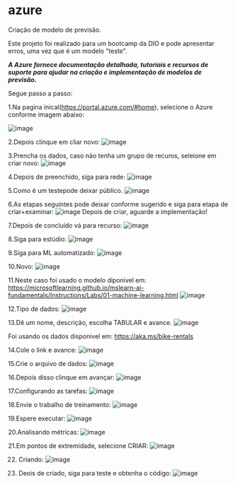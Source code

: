 # azure
Criação de modelo de previsão.

Este projeto foi realizado para um bootcamp da DIO e pode apresentar erros, uma vez que é um modelo "teste".

***A Azure fornece documentação detalhada, tutoriais e recursos de suporte para ajudar na criação e implementação de modelos de previsão.***

Segue passo a passo:

1.Na pagina inical(https://portal.azure.com/#home), selecione o Azure conforme imagem abaixo:

![image](https://github.com/noecir/azure/assets/161195278/715aee46-42ad-4621-a1d4-90fb83161458)

2.Depois clinque em cliar novo:
![image](https://github.com/noecir/azure/assets/161195278/1985b854-7e68-46e8-a92b-22e44c58db7f)

3.Prencha os dados, caso não tenha um grupo de recuros, seleione em criar novo:
![image](https://github.com/noecir/azure/assets/161195278/50f26c85-f3c8-45db-9749-16d65abd938d)

4.Depois de preenchido, siga para rede:
![image](https://github.com/noecir/azure/assets/161195278/dd1c56f5-4877-47c3-baa7-6e936a024db2)

5.Como é um testepode deixar público.
![image](https://github.com/noecir/azure/assets/161195278/c6eedbf2-c6b0-4225-87ba-24411088e3c1)

6.As etapas seguintes pode deixar conforme sugerido e siga para etapa de criar+examinar:
![image](https://github.com/noecir/azure/assets/161195278/dcccb86b-2c73-44e0-bfd2-bb98c7824c9b)
Depois de criar, aguarde a implementação!

7.Depois de concluído vá para recurso:
![image](https://github.com/noecir/azure/assets/161195278/36310f13-8dce-4e02-a19f-304adad92c1e)

8.Siga para estúdio:
![image](https://github.com/noecir/azure/assets/161195278/198175ce-c4a0-45f9-b224-e6a3ed501aa0)

9.Siga para ML automatizado:
![image](https://github.com/noecir/azure/assets/161195278/6630f27b-abb5-4224-bb96-608e067f1593)

10.Novo:
![image](https://github.com/noecir/azure/assets/161195278/49fd5b9a-daea-445c-a800-29e26c3fd6a5)

11.Neste caso foi usado o modelo diponivel em: https://microsoftlearning.github.io/mslearn-ai-fundamentals/Instructions/Labs/01-machine-learning.html
![image](https://github.com/noecir/azure/assets/161195278/14aa6489-da87-4104-ada1-2b0f8ff3a714)

12.Tipo de dados:
![image](https://github.com/noecir/azure/assets/161195278/59359125-2739-47a8-9813-dc7f4ce8e6a1)

13.Dê um nome, descrição, escolha TABULAR e avance.
![image](https://github.com/noecir/azure/assets/161195278/c4ded366-9dbc-4b61-8ac5-b87ae074e524)

Foi usando os dados disponivel em: https://aka.ms/bike-rentals

14.Cole o link e avance:
![image](https://github.com/noecir/azure/assets/161195278/0f906d85-3ce6-4f1b-80e0-c5dff545db90)

15.Crie o arquivo de dados:
![image](https://github.com/noecir/azure/assets/161195278/2bead19e-3f2a-4545-a5f3-528af5b8aa93)

16.Depois disso clinque em avançar:
![image](https://github.com/noecir/azure/assets/161195278/13540821-b3a7-4ecb-ac45-9fb1e63b9876)

17.Configurando as tarefas:
![image](https://github.com/noecir/azure/assets/161195278/5041a360-0c3f-42dc-bf9e-b61a946d088f)

18.Envie o trabalho de treinamento:
![image](https://github.com/noecir/azure/assets/161195278/d6e4b2b1-f777-44b0-b7d8-c52cd1af49b4)

19.Espere executar:
![image](https://github.com/noecir/azure/assets/161195278/0d72d893-8f7e-4613-b916-971fd9c423e6)

20.Analisando métricas:
![image](https://github.com/noecir/azure/assets/161195278/0835fc59-492d-4a5e-b436-2b07d99d8377)

21.Em pontos de extremidade, selecione CRIAR:
![image](https://github.com/noecir/azure/assets/161195278/6099f586-cff0-4ba8-a9d7-c19d73145f78)

22. Criando:
![image](https://github.com/noecir/azure/assets/161195278/4022fd3e-894d-422f-8640-1c8a6cc69f2a)

23. Deois de criado, siga para teste e obtenha o código:
![image](https://github.com/noecir/azure/assets/161195278/63fc7eb4-c8fc-473f-848d-fed8b92930a1)




















